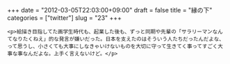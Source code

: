 +++
date = "2012-03-05T22:03:00+09:00"
draft = false
title = "縁の下"
categories = ["twitter"]
slug = "23"
+++


    <p>絵描き目指してた画学生時代も、起業した後も、ずっと同期や先輩の「サラリーマンなんてなりたくねえ」的な発言が嫌いだった。日本を支えたのはそういう人たちだったんだよな、って思うし、小さくても大事にしなきゃいけないものを大切に守って生きてく事ってすごく大事な事なんだよな。上手く言えないけど。</p>
  
